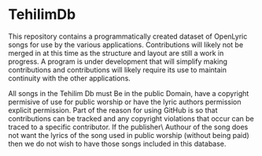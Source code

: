 # TehilimDb
This repository contains a programmatically created dataset of OpenLyric songs for use by the various applications. Contributions will likely not be merged in at this time as the structure and layout are still a work in progress. A program is under development that will simplify making contributions and contributions will likely require its use to maintain continuity with the other applications.

All songs in the Tehilim Db must Be in the public Domain, have a copyright permisive of use for public worship or have the lyric authors permission explicit permission. Part of the reason for using GitHub is so that contributions can be tracked and any copyright violations that occur can be traced to a specific contributor. If the publisher\ Authour of the song does not want the lyrics of the song used in public worship (without being paid) then we do not wish to have those songs included in this database.
